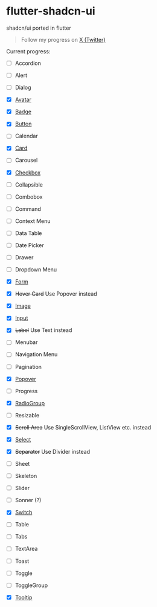 # flutter-shadcn-ui

shadcn/ui ported in flutter

> Follow my progress on [X (Twitter)](https://twitter.com/nank1ro)

Current progress:
- [ ] Accordion
- [ ] Alert
- [ ] Dialog
- [x] [Avatar](https://mariuti.com/shadcn-ui/components/avatar/)
- [x] [Badge](https://mariuti.com/shadcn-ui/components/badge/)
- [x] [Button](https://mariuti.com/shadcn-ui/components/button/)
- [ ] Calendar
- [x] [Card](https://mariuti.com/shadcn-ui/components/card/)
- [ ] Carousel
- [x] [Checkbox](https://mariuti.com/shadcn-ui/components/checkbox/)
- [ ] Collapsible
- [ ] Combobox
- [ ] Command
- [ ] Context Menu
- [ ] Data Table
- [ ] Date Picker
- [ ] Drawer
- [ ] Dropdown Menu
- [x] [Form](https://mariuti.com/shadcn-ui/components/form/)
- [x] <strike>Hover Card</strike> Use Popover instead
- [x] [Image](https://mariuti.com/shadcn-ui/components/image/)
- [x] [Input](https://mariuti.com/shadcn-ui/components/input/)
- [x] <strike>Label</strike> Use Text instead
- [ ] Menubar
- [ ] Navigation Menu
- [ ] Pagination
- [x] [Popover](https://mariuti.com/shadcn-ui/components/popover/)
- [ ] Progress
- [x] [RadioGroup](https://mariuti.com/shadcn-ui/components/radio-group/)
- [ ] Resizable
- [x] <strike>Scroll Area</strike> Use SingleScrollView, ListView etc. instead
- [x] [Select](https://mariuti.com/shadcn-ui/components/select/)
- [x] <strike>Separator</strike> Use Divider instead
- [ ] Sheet
- [ ] Skeleton
- [ ] Slider
- [ ] Sonner (?)
- [x] [Switch](https://mariuti.com/shadcn-ui/components/switch/)
- [ ] Table
- [ ] Tabs
- [ ] TextArea
- [ ] Toast
- [ ] Toggle
- [ ] ToggleGroup
- [x] [Tooltip](https://mariuti.com/shadcn-ui/components/tooltip/)





